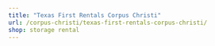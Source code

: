```yaml
---
title: "Texas First Rentals Corpus Christi"
url: /corpus-christi/texas-first-rentals-corpus-christi/
shop: storage rental
---
```

